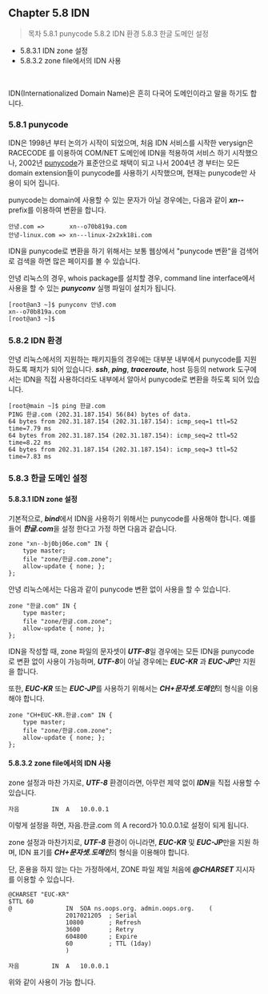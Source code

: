 ## Chapter 5.8 IDN

>목차
5.8.1 punycode
5.8.2 IDN 환경
5.8.3 한글 도메인 설정
  * 5.8.3.1 IDN zone 설정
  * 5.8.3.2 zone file에서의 IDN 사용

<br>




IDN(Internationalized Domain Name)은 흔히 다국어 도메인이라고 말을 하기도 합니다.


### 5.8.1 punycode

IDN은 1998년 부터 논의가 시작이 되었으며, 처음 IDN 서비스를 시작한 verysign은 RACECODE 를 이용하여 COM/NET 도메인에 IDN을 적용하여 서비스 하기 시작했으나, 2002년 [punycode](https://ko.wikipedia.org/wiki/%ED%93%A8%EB%8B%88%EC%BD%94%EB%93%9C)가 표준안으로 채택이 되고 나서 2004년 경 부터는 모든 domain extension들이 punycode를 사용하기 시작했으며, 현재는 punycode만 사용이 되어 집니다.

punycode는 domain에 사용할 수 있는 문자가 아닐 경우에는,  다음과 같이 ***xn--*** prefix를 이용하여 변환을 합니다.

```
안녕.com =>       xn--o70b819a.com
안녕-linux.com => xn---linux-2x2xk18i.com
```

IDN을 punycode로 변환을 하기 위해서는 보통 웹상에서 "punycode 변환"을 검색어로 검색을 하면 많은 페이지를 볼 수 있습니다.

안녕 리눅스의 경우, whois package를 설치할 경우, command line interface에서 사용을 할 수 있는 ***punyconv*** 실행 파일이 설치가 됩니다.

```
[root@an3 ~]$ punyconv 안녕.com
xn--o70b819a.com
[root@an3 ~]$
```

### 5.8.2 IDN 환경

안녕 리눅스에서의 지원하는 패키지들의 경우에는 대부분 내부에서 punycode를 지원하도록 패치가 되어 있습니다. ***ssh***, ***ping***, ***traceroute***, host 등등의 network 도구에서는 IDN을 직접 사용하더라도 내부에서 알아서 punycode로 변환을 하도록 되어 있습니다.

```
[root@main ~]$ ping 한글.com
PING 한글.com (202.31.187.154) 56(84) bytes of data.
64 bytes from 202.31.187.154 (202.31.187.154): icmp_seq=1 ttl=52 time=7.79 ms
64 bytes from 202.31.187.154 (202.31.187.154): icmp_seq=2 ttl=52 time=8.22 ms
64 bytes from 202.31.187.154 (202.31.187.154): icmp_seq=3 ttl=52 time=7.83 ms
```

### 5.8.3 한글 도메인 설정

#### 5.8.3.1 IDN zone 설정

기본적으로, ***bind***에서 IDN을 사용하기 위해서는 punycode를 사용해야 합니다. 예를 들어 ***한글.com***을 설정 한다고 가정 하면 다음과 같습니다.

```
zone "xn--bj0bj06e.com" IN {
    type master;
    file "zone/한글.com.zone";
    allow-update { none; };
};
```

안녕 리눅스에서는 다음과 같이 punycode 변환 없이 사용을 할 수 있습니다.

```
zone "한글.com" IN {
    type master;
    file "zone/한글.com.zone";
    allow-update { none; };
};
```

IDN을 작성할 때, zone 파일의 문자셋이 ***UTF-8***일 경우에는 모든 IDN을 punycode로 변환 없이 사용이 가능하며, ***UTF-8***이 아닐 경우에는 ***EUC-KR*** 과 ***EUC-JP***만 지원을 합니다.

또한, ***EUC-KR*** 또는 ***EUC-JP***를 사용하기 위해서는 ***CH+문자셋.도메인***의 형식을 이용해야 합니다.

```
zone "CH+EUC-KR.한글.com" IN {
    type master;
    file "zone/한글.com.zone";
    allow-update { none; };
};
```

#### 5.8.3.2 zone file에서의 IDN 사용

zone 설정과 마찬 가지로, ***UTF-8*** 환경이라면, 아무런 제약 없이 ***IDN***을 직접 사용할 수 있습니다.

```
자음         IN  A   10.0.0.1
```

이렇게 설정을 하면, 자음.한글.com 의 A record가 10.0.0.1로 설정이 되게 됩니다.

zone 설정과 마찬가지로, ***UTF-8*** 환경이 아니라면, ***EUC-KR*** 및 ***EUC-JP***만을 지원 하며, IDN 표기를 ***CH+문자셋.도메인***의 형식을 이용해야 합니다.

단, 혼용을 하지 않는 다는 가정하에서, ZONE 파일 제일 처음에 ***@CHARSET*** 지시자를 이용할 수 있습니다.

```
@CHARSET "EUC-KR"
$TTL 60
@               IN  SOA ns.oops.org. admin.oops.org.    (
                2017021205  ; Serial
                10800       ; Refresh
                3600        ; Retry
                604800      ; Expire
                60          ; TTL (1day)
                )

자음         IN  A   10.0.0.1
```

위와 같이 사용이 가능 합니다.




